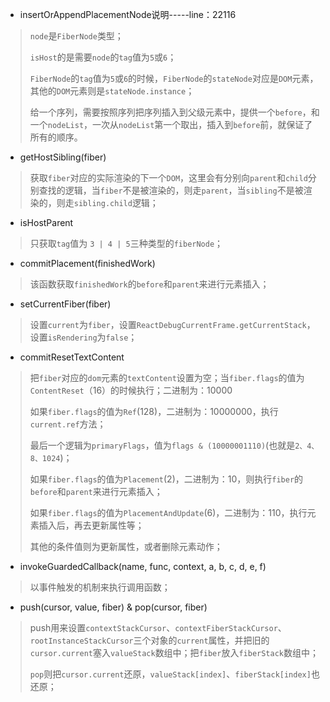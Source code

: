 - insertOrAppendPlacementNode说明-----line：22116

> `node`是`FiberNode`类型；
>
> `isHost`的是需要`node`的`tag`值为`5`或`6`；
>
> `FiberNode`的`tag`值为`5`或`6`的时候，`FiberNode`的`stateNode`对应是`DOM`元素，其他的`DOM`元素则是`stateNode.instance`；
>
> 给一个序列，需要按照序列把序列插入到父级元素中，提供一个`before`，和一个`nodeList`，一次从`nodeList`第一个取出，插入到`before`前，就保证了所有的顺序。



- getHostSibling(fiber)

> 获取`fiber`对应的实际渲染的下一个`DOM`，这里会有分别向`parent`和`child`分别查找的逻辑，当`fiber`不是被渲染的，则走`parent`，当`sibling`不是被渲染的，则走`sibling.child`逻辑；
>
> 



- isHostParent

> 只获取`tag`值为 `3 | 4 | 5`三种类型的`fiberNode`；



- commitPlacement(finishedWork) 

> 该函数获取`finishedWork`的`before`和`parent`来进行元素插入；



- setCurrentFiber(fiber)

> 设置`current`为`fiber`，设置`ReactDebugCurrentFrame.getCurrentStack`，设置`isRendering`为`false`；
>
> 



- commitResetTextContent

> 把`fiber`对应的`dom`元素的`textContent`设置为空；当`fiber.flags`的值为`ContentReset`（16）的时候执行；二进制为：10000
>
> 如果`fiber.flags`的值为`Ref`(128)，二进制为：10000000，执行`current.ref`方法；
>
> 最后一个逻辑为`primaryFlags`，值为`flags & (10000001110)`(也就是`2、4、8、1024`)；
>
> 如果`fiber.flags`的值为`Placement`(2)，二进制为：10，则执行`fiber`的`before`和`parent`来进行元素插入；
>
> 如果`fiber.flags`的值为`PlacementAndUpdate`(6)，二进制为：110，执行元素插入后，再去更新属性等；
>
> 其他的条件值则为更新属性，或者删除元素动作；



- invokeGuardedCallback(name, func, context, a, b, c, d, e, f)

> 以事件触发的机制来执行调用函数；



- push(cursor, value, fiber) & pop(cursor, fiber)

> push用来设置`contextStackCursor`、`contextFiberStackCursor`、`rootInstanceStackCursor`三个对象的`current`属性，并把旧的`cursor.current`塞入`valueStack`数组中；把`fiber`放入`fiberStack`数组中；
>
> `pop`则把`cursor.current`还原，`valueStack[index]`、`fiberStack[index]`也还原；




